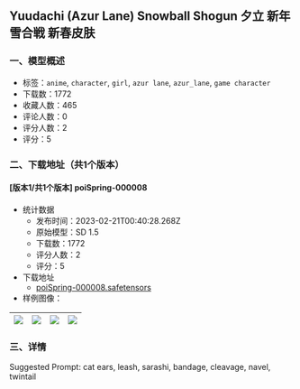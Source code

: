 ## Yuudachi (Azur Lane) Snowball Shogun 夕立 新年雪合戦 新春皮肤
### 一、模型概述

- 标签：`anime`, `character`, `girl`, `azur lane`, `azur_lane`, `game character`
- 下载数：1772
- 收藏人数：465
- 评论人数：0
- 评分人数：2
- 评分：5

### 二、下载地址（共1个版本）

#### [版本1/共1个版本] poiSpring-000008

- 统计数据
  - 发布时间：2023-02-21T00:40:28.268Z
  - 原始模型：SD 1.5
  - 下载数：1772
  - 评分人数：2
  - 评分：5
- 下载地址
  - [poiSpring-000008.safetensors](https://civitai.com/api/download/models/8762)
- 样例图像：

| <img src="https://image.civitai.com/xG1nkqKTMzGDvpLrqFT7WA/55eabc32-5e3d-4300-5f8c-2db6ab9faf00/width=450/83551.jpeg" /> | <img src="https://image.civitai.com/xG1nkqKTMzGDvpLrqFT7WA/97d9cf21-1741-4351-c149-2d7f5ccf2200/width=450/83567.jpeg" /> | <img src="https://image.civitai.com/xG1nkqKTMzGDvpLrqFT7WA/559a70b9-8399-47b0-9f42-bb1fa7ee0800/width=450/83566.jpeg" /> | <img src="https://image.civitai.com/xG1nkqKTMzGDvpLrqFT7WA/5932a299-f29f-456b-9aed-795bf9ed1000/width=450/83565.jpeg" /> |
| ---- | ---- | ---- | ---- |


### 三、详情
<p>Suggested Prompt: cat ears, leash, sarashi, bandage, cleavage, navel, twintail</p>